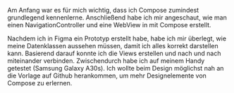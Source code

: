 Am Anfang war es für mich wichtig, dass ich Compose zumindest grundlegend kennenlerne. Anschließend habe ich mir angeschaut, wie man einen NavigationController und eine WebView in mit Compose erstellt.

Nachdem ich in Figma ein Prototyp erstellt habe, habe ich mir überlegt, wie meine Datenklassen aussehen müssen, damit ich alles korrekt darstellen kann. Basierend darauf konnte ich die Views erstellen und nach und nach miteinander verbinden. Zwischendurch habe ich auf meinem Handy getestet (Samsung Galaxy A30s). Ich wollte beim Design möglichst nah an die Vorlage auf Github herankommen, um mehr Designelemente von Compose zu erlernen.
